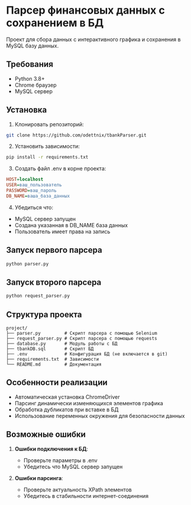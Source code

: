 # Парсер финансовых данных с сохранением в БД

Проект для сбора данных с интерактивного графика и сохранения в MySQL базу данных.

## Требования

- Python 3.8+
- Chrome браузер
- MySQL сервер

## Установка

1. Клонировать репозиторий:
```bash
git clone https://github.com/odettnix/tbankParser.git
```

2. Установить зависимости:
```bash
pip install -r requirements.txt
```

3. Создать файл .env в корне проекта:
```ini
HOST=localhost
USER=ваш_пользователь
PASSWORD=ваш_пароль
DB_NAME=ваша_база_данных
```

4. Убедиться что:
- MySQL сервер запущен
- Создана указанная в DB_NAME база данных
- Пользователь имеет права на запись

## Запуск первого парсера
```bash
python parser.py
```

## Запуск второго парсера
```bash
python request_parser.py
```

## Структура проекта
```
project/
├── parser.py         # Скрипт парсера с помощью Selenium
├── request_parser.py # Скрипт парсера с помощью requests
├── database.py       # Модуль работы с БД
├── tbankDB.sql       # Скрипт БД
├── .env              # Конфигурация БД (не включается в git)
├── requirements.txt  # Зависимости
└── README.md         # Документация
```

## Особенности реализации
- Автоматическая установка ChromeDriver
- Парсинг динамически изменяющихся элементов графика
- Обработка дубликатов при вставке в БД
- Использование переменных окружения для безопасности данных

## Возможные ошибки
1. **Ошибки подключения к БД**:
   - Проверьте параметры в .env
   - Убедитесь что MySQL сервер запущен

2. **Ошибки парсинга**:
   - Проверьте актуальность XPath элементов
   - Убедитесь в стабильности интернет-соединения